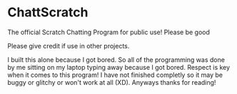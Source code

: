 # ChattScratch
The official Scratch Chatting Program for public use! Please be good

Please give credit if use in other projects.

I built this alone because I got bored. So all of the programming was done by me sitting on my laptop typing away because I got bored.
Respect is key when it comes to this program!
I have not finished completly so it may be buggy or glitchy or won't work at all (XD).
Anyways thanks for reading!
